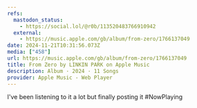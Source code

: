```yaml
---
refs:
  mastodon_status:
    - https://social.lol/@r0b/113520483766910942
  external:
    - https://music.apple.com/gb/album/from-zero/1766137049
date: 2024-11-21T10:31:56.073Z
media: ["458"]
url: https://music.apple.com/gb/album/from-zero/1766137049
title: From Zero by LINKIN PARK on Apple Music
description: Album · 2024 · 11 Songs
provider: Apple Music - Web Player
---
```


I've been listening to it a lot but finally posting it #NowPlaying
